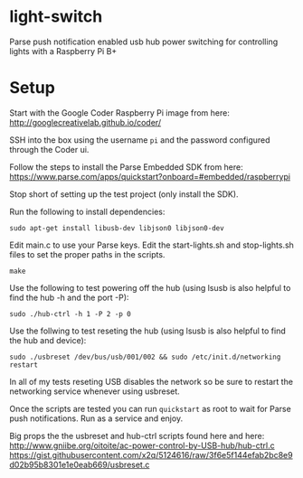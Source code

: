 # light-switch
Parse push notification enabled usb hub power switching for controlling lights with a Raspberry Pi B+

# Setup
Start with the Google Coder Raspberry Pi image from here:
http://googlecreativelab.github.io/coder/

SSH into the box using the username `pi` and the password configured through the Coder ui.

Follow the steps to install the Parse Embedded SDK from here:
https://www.parse.com/apps/quickstart?onboard=#embedded/raspberrypi

Stop short of setting up the test project (only install the SDK).

Run the following to install dependencies:

`sudo apt-get install libusb-dev libjson0 libjson0-dev`

Edit main.c to use your Parse keys.
Edit the start-lights.sh and stop-lights.sh files to set the proper paths in the scripts.

`make`

Use the following to test powering off the hub (using lsusb is also helpful to find the hub -h and the port -P):

`sudo ./hub-ctrl -h 1 -P 2 -p 0`

Use the follwing to test reseting the hub (using lsusb is also helpful to find the hub and device):

`sudo ./usbreset /dev/bus/usb/001/002 && sudo /etc/init.d/networking restart`

In all of my tests reseting USB disables the network so be sure to restart the networking service whenever using usbreset.

Once the scripts are tested you can run `quickstart` as root to wait for Parse push notifications. Run as a service and enjoy.

Big props the the usbreset and hub-ctrl scripts found here and here:
http://www.gniibe.org/oitoite/ac-power-control-by-USB-hub/hub-ctrl.c
https://gist.githubusercontent.com/x2q/5124616/raw/3f6e5f144efab2bc8e9d02b95b8301e1e0eab669/usbreset.c
